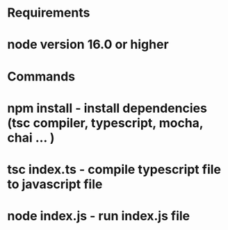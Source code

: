 # Requirements

# node version 16.0 or higher

# Commands

# npm install - install dependencies (tsc compiler, typescript, mocha, chai ... )

# tsc index.ts - compile typescript file to javascript file

# node index.js - run index.js file

